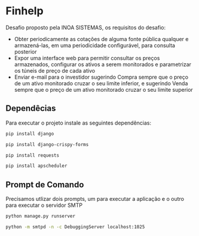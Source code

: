 # Finhelp
Desafio proposto pela INOA SISTEMAS, os requisitos do desafio:
- Obter periodicamente as cotações de alguma fonte pública qualquer e armazená-las, em uma periodicidade configurável, para consulta posterior
- Expor uma interface web para permitir consultar os preços armazenados, configurar os ativos a serem monitorados e parametrizar os túneis de preço de cada ativo
- Enviar e-mail para o investidor sugerindo Compra sempre que o preço de um ativo monitorado cruzar o seu limite inferior, e sugerindo Venda sempre que o preço de um ativo monitorado cruzar o seu limite superior

## Dependêcias
Para executar o projeto instale as seguintes dependências:
```sh
pip install django
```
```sh
pip install django-crispy-forms
```
```sh
pip install requests
```
```sh
pip install apscheduler
```
## Prompt de Comando
Precisamos utlizar dois prompts, um para executar a aplicação e o outro para executar o servidor SMTP
```sh
python manage.py runserver
```
```sh
python -m smtpd -n -c DebuggingServer localhost:1025
```
